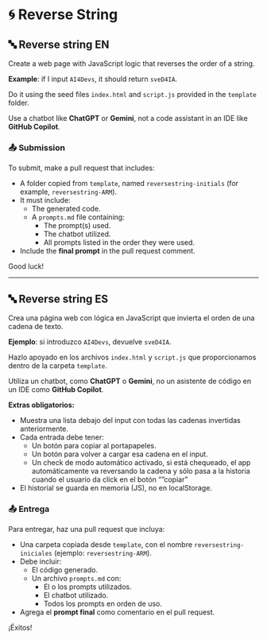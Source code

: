 # 🌀 Reverse String

## 🔤 Reverse string EN

Create a web page with JavaScript logic that reverses the order of a string.

**Example**: if I input `AI4Devs`, it should return `sveD4IA`.

Do it using the seed files `index.html` and `script.js` provided in the `template` folder.

Use a chatbot like **ChatGPT** or **Gemini**, not a code assistant in an IDE like **GitHub Copilot**.

### 📤 Submission

To submit, make a pull request that includes:

- A folder copied from `template`, named `reversestring-initials` (for example, `reversestring-ARM`).
- It must include:
  - The generated code.
  - A `prompts.md` file containing:
    - The prompt(s) used.
    - The chatbot utilized.
    - All prompts listed in the order they were used.
- Include the **final prompt** in the pull request comment.

Good luck!

---

## 🔤 Reverse string ES

Crea una página web con lógica en JavaScript que invierta el orden de una cadena de texto.

**Ejemplo**: si introduzco `AI4Devs`, devuelve `sveD4IA`.

Hazlo apoyado en los archivos `index.html` y `script.js` que proporcionamos dentro de la carpeta `template`.

Utiliza un chatbot, como **ChatGPT** o **Gemini**, no un asistente de código en un IDE como **GitHub Copilot**.

**Extras obligatorios:**
- Muestra una lista debajo del input con todas las cadenas invertidas anteriormente.
- Cada entrada debe tener:
  - Un botón para copiar al portapapeles.
  - Un botón para volver a cargar esa cadena en el input.
  - Un check de modo automático activado, si está chequeado, el app automáticamente va reversando la cadena y sólo pasa a la historia cuando el usuario da click en el botón “”copiar”
- El historial se guarda en memoria (JS), no en localStorage.

### 📤 Entrega

Para entregar, haz una pull request que incluya:

- Una carpeta copiada desde `template`, con el nombre `reversestring-iniciales` (ejemplo: `reversestring-ARM`).
- Debe incluir:
  - El código generado.
  - Un archivo `prompts.md` con:
    - El o los prompts utilizados.
    - El chatbot utilizado.
    - Todos los prompts en orden de uso.
- Agrega el **prompt final** como comentario en el pull request.

¡Éxitos!
